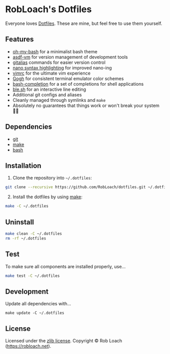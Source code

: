 # RobLoach's Dotfiles

Everyone loves [Dotfiles](http://dotfiles.github.io). These are mine, but feel free to use them yourself.

## Features

- [oh-my-bash](https://github.com/ohmybash/oh-my-bash) for a minimalist bash theme
- [asdf-vm](https://asdf-vm.com/) for version management of development tools
- [gitalias](https://github.com/GitAlias/gitalias) commands for easier version control
- [nano syntax highlighting](https://github.com/galenguyer/nano-syntax-highlighting) for improved nano-ing
- [vimrc](https://github.com/amix/vimrc/) for the ultimate vim experience
- [Gogh](https://github.com/Gogh-Co/Gogh?tab=readme-ov-file#--gogh) for consistent terminal emulator color schemes
- [bash-completion](https://github.com/scop/bash-completion) for a set of completions for shell applications
- [ble.sh](https://github.com/akinomyoga/ble.sh) for an interactive line editing
- Additional git configs and aliases
- Cleanly managed through symlinks and `make`
- Absolutely no guarantees that things work or won't break your system :astronaut:

## Dependencies

* [git](http://git-scm.com)
* [make](http://gnu.org/software/make)
* [bash](https://www.gnu.org/software/bash/)

## Installation

1. Clone the repository into `~/.dotfiles`:
  ``` bash
  git clone --recursive https://github.com/RobLoach/dotfiles.git ~/.dotfiles
  ```

2. Install the dotfiles by using [make](http://www.gnu.org/software/make/):
  ``` bash
  make -C ~/.dotfiles
  ```

## Uninstall

``` bash
make clean -C ~/.dotfiles
rm -rf ~/.dotfiles
```

## Test

To make sure all components are installed properly, use...
```sh
make test -C ~/.dotfiles
```

## Development

Update all dependencies with...
```
make update -C ~/.dotfiles
```

## License

Licensed under the [zlib license](LICENSE). Copyright &copy; Rob Loach (https://robloach.net).
